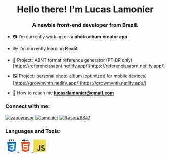 <h1 align="center">Hello there! I'm Lucas Lamonier</h1>
<h3 align="center">A newbie front-end developer from Brazil.</h3>

- 📷 I’m currently working on **a photo album creator app**

- 👓 I’m currently learning **React**

- 📝 Project: ABNT format reference generator (PT-BR only) [https://referenciasabnt.netlify.app/](https://referenciasabnt.netlify.app/)

- 🖼 Project: personal photo album (optimized for mobile devices) [https://growmynth.netlify.app/](https://growmynth.netlify.app/)

- 📧 How to reach me **lucasrlamonier@gmail.com**

<h3 align="left">Connect with me:</h3>
<p align="left">
<a href="https://twitter.com/yaboyrasor" target="blank"><img align="center" src="https://raw.githubusercontent.com/rahuldkjain/github-profile-readme-generator/master/src/images/icons/Social/twitter.svg" alt="yaboyrasor" height="30" width="40" /></a>
<a href="https://linkedin.com/in/lamonier" target="blank"><img align="center" src="https://raw.githubusercontent.com/rahuldkjain/github-profile-readme-generator/master/src/images/icons/Social/linked-in-alt.svg" alt="lamonier" height="30" width="40" /></a>
<a href="https://discord.gg/Rasor#6847" target="blank"><img align="center" src="https://raw.githubusercontent.com/rahuldkjain/github-profile-readme-generator/master/src/images/icons/Social/discord.svg" alt="Rasor#6847" height="30" width="40" /></a>
</p>

<h3 align="left">Languages and Tools:</h3>
<p align="left"> <a href="https://www.w3schools.com/css/" target="_blank" rel="noreferrer"> <img src="https://raw.githubusercontent.com/devicons/devicon/master/icons/css3/css3-original-wordmark.svg" alt="css3" width="40" height="40"/> </a> <a href="https://www.w3.org/html/" target="_blank" rel="noreferrer"> <img src="https://raw.githubusercontent.com/devicons/devicon/master/icons/html5/html5-original-wordmark.svg" alt="html5" width="40" height="40"/> </a> <a href="https://developer.mozilla.org/en-US/docs/Web/JavaScript" target="_blank" rel="noreferrer"> <img src="https://raw.githubusercontent.com/devicons/devicon/master/icons/javascript/javascript-original.svg" alt="javascript" width="40" height="40"/> </a> </p>

